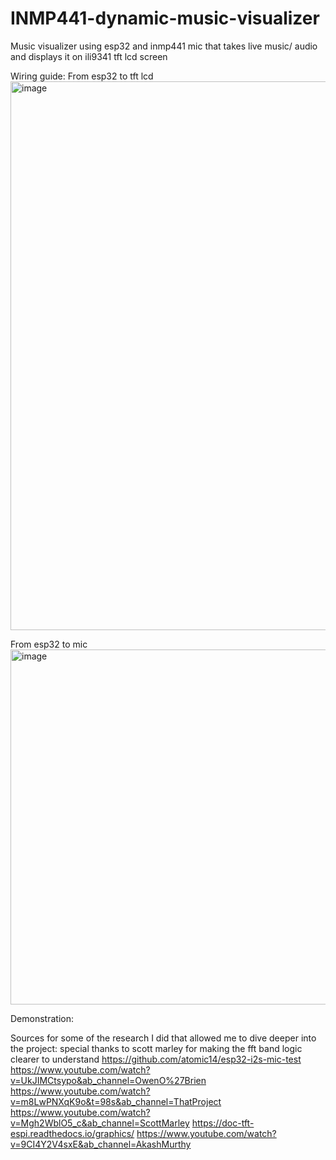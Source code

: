 # INMP441-dynamic-music-visualizer
Music visualizer using esp32 and inmp441 mic that takes live music/ audio and displays it on ili9341 tft lcd screen

Wiring guide:
From esp32 to tft lcd
<img width="975" height="878" alt="image" src="https://github.com/user-attachments/assets/0c9e6e78-e8b9-406a-a6df-08e9d42102d8" />

From esp32 to mic
<img width="975" height="568" alt="image" src="https://github.com/user-attachments/assets/b9f59d78-3ca2-4b58-9734-7b506eae0f18" />

Demonstration:


Sources for some of the research I did that allowed me to dive deeper into the project: special thanks to scott marley for making the fft band logic clearer to understand
https://github.com/atomic14/esp32-i2s-mic-test
https://www.youtube.com/watch?v=UkJIMCtsypo&ab_channel=OwenO%27Brien
https://www.youtube.com/watch?v=m8LwPNXqK9o&t=98s&ab_channel=ThatProject
https://www.youtube.com/watch?v=Mgh2WblO5_c&ab_channel=ScottMarley
https://doc-tft-espi.readthedocs.io/graphics/
https://www.youtube.com/watch?v=9CI4Y2V4sxE&ab_channel=AkashMurthy



